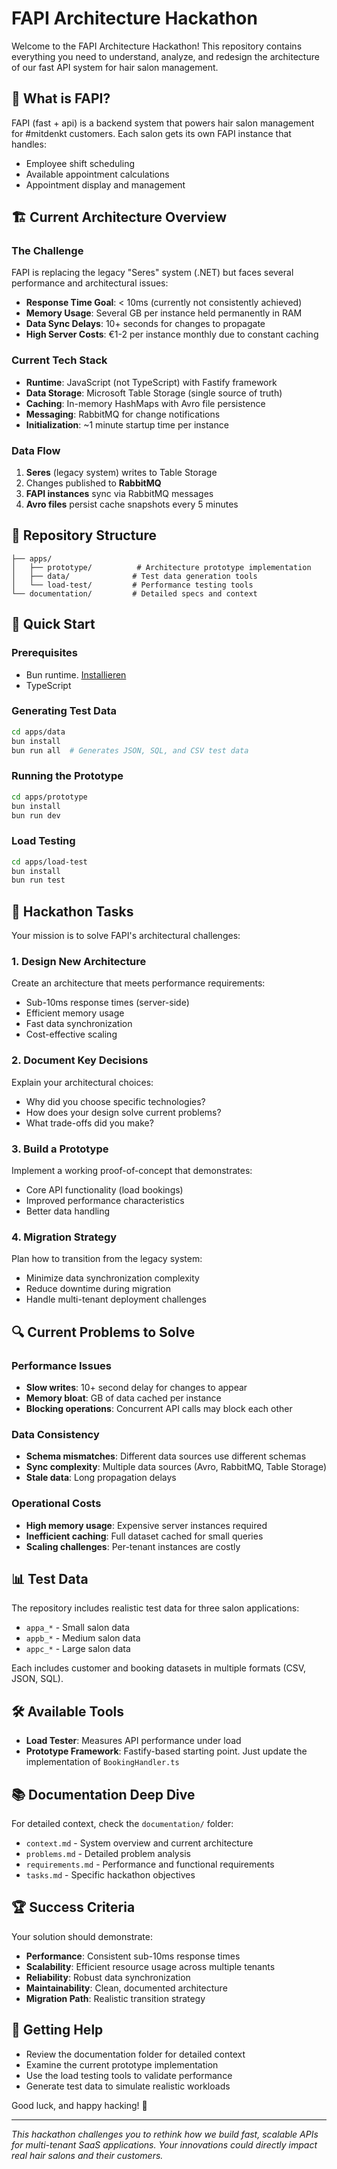 # FAPI Architecture Hackathon

Welcome to the FAPI Architecture Hackathon! This repository contains everything you need to understand, analyze, and redesign the architecture of our fast API system for hair salon management.

## 🎯 What is FAPI?

FAPI (fast + api) is a backend system that powers hair salon management for #mitdenkt customers. Each salon gets its own FAPI instance that handles:

- Employee shift scheduling
- Available appointment calculations
- Appointment display and management

## 🏗️ Current Architecture Overview

### The Challenge

FAPI is replacing the legacy "Seres" system (.NET) but faces several performance and architectural issues:

- **Response Time Goal**: < 10ms (currently not consistently achieved)
- **Memory Usage**: Several GB per instance held permanently in RAM
- **Data Sync Delays**: 10+ seconds for changes to propagate
- **High Server Costs**: €1-2 per instance monthly due to constant caching

### Current Tech Stack

- **Runtime**: JavaScript (not TypeScript) with Fastify framework
- **Data Storage**: Microsoft Table Storage (single source of truth)
- **Caching**: In-memory HashMaps with Avro file persistence
- **Messaging**: RabbitMQ for change notifications
- **Initialization**: ~1 minute startup time per instance

### Data Flow

1. **Seres** (legacy system) writes to Table Storage
2. Changes published to **RabbitMQ**
3. **FAPI instances** sync via RabbitMQ messages
4. **Avro files** persist cache snapshots every 5 minutes

## 📁 Repository Structure

```
├── apps/
│   ├── prototype/          # Architecture prototype implementation
│   ├── data/              # Test data generation tools
│   └── load-test/         # Performance testing tools
└── documentation/         # Detailed specs and context

```

## 🚀 Quick Start

### Prerequisites

- Bun runtime. [Installieren](https://bun.com/docs/installation)
- TypeScript

### Generating Test Data

```bash
cd apps/data
bun install
bun run all  # Generates JSON, SQL, and CSV test data
```

### Running the Prototype

```bash
cd apps/prototype
bun install
bun run dev
```

### Load Testing

```bash
cd apps/load-test
bun install
bun run test
```

## 🎯 Hackathon Tasks

Your mission is to solve FAPI's architectural challenges:

### 1. Design New Architecture

Create an architecture that meets performance requirements:

- Sub-10ms response times (server-side)
- Efficient memory usage
- Fast data synchronization
- Cost-effective scaling

### 2. Document Key Decisions

Explain your architectural choices:

- Why did you choose specific technologies?
- How does your design solve current problems?
- What trade-offs did you make?

### 3. Build a Prototype

Implement a working proof-of-concept that demonstrates:

- Core API functionality (load bookings)
- Improved performance characteristics
- Better data handling

### 4. Migration Strategy

Plan how to transition from the legacy system:

- Minimize data synchronization complexity
- Reduce downtime during migration
- Handle multi-tenant deployment challenges

## 🔍 Current Problems to Solve

### Performance Issues

- **Slow writes**: 10+ second delay for changes to appear
- **Memory bloat**: GB of data cached per instance
- **Blocking operations**: Concurrent API calls may block each other

### Data Consistency

- **Schema mismatches**: Different data sources use different schemas
- **Sync complexity**: Multiple data sources (Avro, RabbitMQ, Table Storage)
- **Stale data**: Long propagation delays

### Operational Costs

- **High memory usage**: Expensive server instances required
- **Inefficient caching**: Full dataset cached for small queries
- **Scaling challenges**: Per-tenant instances are costly

## 📊 Test Data

The repository includes realistic test data for three salon applications:

- `appa_*` - Small salon data
- `appb_*` - Medium salon data
- `appc_*` - Large salon data

Each includes customer and booking datasets in multiple formats (CSV, JSON, SQL).

## 🛠️ Available Tools

- **Load Tester**: Measures API performance under load
- **Prototype Framework**: Fastify-based starting point. Just update the implementation of `BookingHandler.ts`

## 📚 Documentation Deep Dive

For detailed context, check the `documentation/` folder:

- `context.md` - System overview and current architecture
- `problems.md` - Detailed problem analysis
- `requirements.md` - Performance and functional requirements
- `tasks.md` - Specific hackathon objectives

## 🏆 Success Criteria

Your solution should demonstrate:

- **Performance**: Consistent sub-10ms response times
- **Scalability**: Efficient resource usage across multiple tenants
- **Reliability**: Robust data synchronization
- **Maintainability**: Clean, documented architecture
- **Migration Path**: Realistic transition strategy

## 🤝 Getting Help

- Review the documentation folder for detailed context
- Examine the current prototype implementation
- Use the load testing tools to validate performance
- Generate test data to simulate realistic workloads

Good luck, and happy hacking! 🚀

---

_This hackathon challenges you to rethink how we build fast, scalable APIs for multi-tenant SaaS applications. Your innovations could directly impact real hair salons and their customers._
